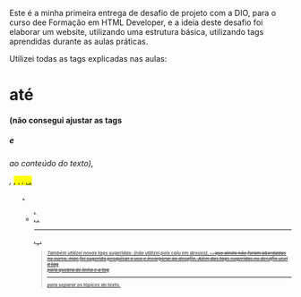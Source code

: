 Este é a minha primeira entrega de desafio de projeto com a DIO, para o curso dee Formação em HTML Developer, e a ideia deste desafio foi elaborar um website, utilizando uma estrutura básica, utilizando tags aprendidas durante as aulas práticas.

Utilizei todas as tags explicadas nas aulas: <h1> até <h4> (não consegui ajustar as tags <h5> e <h6> ao conteúdo do texto), <p>, <mark>, <small>, <i>, <u>, <strong>, <ol>, <ul>, <li>, <a>, <hr>, <sub>, <sup>, <blockquote>

Também utilizei novas tags sugeridas: <font>(não utilizei pois caiu em desuso), <del>, <abbr>, que ainda não foram abordadas no curso, mas foi sugerido pesquisar o uso e incorporar ao desafio.
Além das tags sugeridas no desafio usei a tag <br> para quebra de linha e a tag <hr> para separar os tópicos do texto.